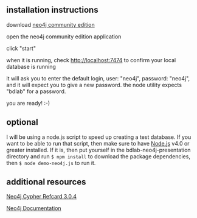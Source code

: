 ## installation instructions

download [neo4j community edition](https://neo4j.com/download/community-edition/)

open the neo4j community edition application

click "start"

when it is running, check [http://localhost:7474](http://localhost:7474) to confirm your local database is running

it will ask you to enter the default login, user: "neo4j", password: "neo4j", and it will expect you to give a new password. the node utility expects "bdlab" for a password.

you are ready! :-)

## optional

I will be using a node.js script to speed up creating a test database. If you want to be able to run that script, then make sure to have [Node.js](https://nodejs.org/) v4.0 or greater installed. If it is, then put yourself in the bdlab-neo4j-presentation directory and run `$ npm install` to download the package dependencies, then `$ node demo-neo4j.js` to run it.

## additional resources

[Neo4j Cypher Refcard 3.0.4](https://neo4j.com/docs/cypher-refcard/current/)

[Neo4j Documentation](https://neo4j.com/docs/developer-manual/current/)
